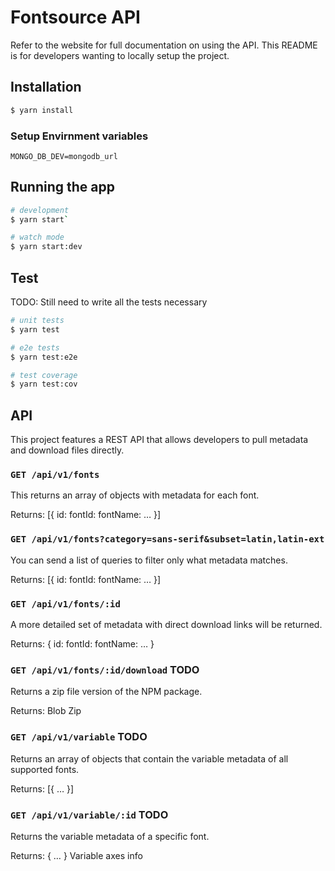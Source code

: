 # Fontsource API

Refer to the website for full documentation on using the API. This README is for developers wanting to locally setup the project.

## Installation

```bash
$ yarn install
```

### Setup Envirnment variables

```
MONGO_DB_DEV=mongodb_url
```

## Running the app

```bash
# development
$ yarn start`

# watch mode
$ yarn start:dev

```

## Test

TODO: Still need to write all the tests necessary

```bash
# unit tests
$ yarn test

# e2e tests
$ yarn test:e2e

# test coverage
$ yarn test:cov
```

## API

This project features a REST API that allows developers to pull metadata and download files directly.

### `GET /api/v1/fonts`

This returns an array of objects with metadata for each font.

Returns:
[{ id: fontId: fontName: … }]

### `GET /api/v1/fonts?category=sans-serif&subset=latin,latin-ext`

You can send a list of queries to filter only what metadata matches.

Returns:
[{ id: fontId: fontName: … }]

### `GET /api/v1/fonts/:id`

A more detailed set of metadata with direct download links will be returned.

Returns:
{ id: fontId: fontName: … }

### `GET /api/v1/fonts/:id/download` TODO

Returns a zip file version of the NPM package.

Returns:
Blob Zip

### `GET /api/v1/variable` TODO

Returns an array of objects that contain the variable metadata of all supported fonts.

Returns:
[{ … }]

### `GET /api/v1/variable/:id` TODO

Returns the variable metadata of a specific font.

Returns:
{ … } Variable axes info
